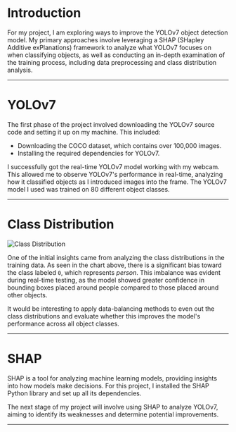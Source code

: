 # Introduction

For my project, I am exploring ways to improve the YOLOv7 object detection model. My primary approaches involve leveraging a SHAP (SHapley Additive exPlanations) framework to analyze what YOLOv7 focuses on when classifying objects, as well as conducting an in-depth examination of the training process, including data preprocessing and class distribution analysis.

---

# YOLOv7

The first phase of the project involved downloading the YOLOv7 source code and setting it up on my machine. This included:
- Downloading the COCO dataset, which contains over 100,000 images.
- Installing the required dependencies for YOLOv7.

I successfully got the real-time YOLOv7 model working with my webcam. This allowed me to observe YOLOv7's performance in real-time, analyzing how it classified objects as I introduced images into the frame. The YOLOv7 model I used was trained on 80 different object classes.

---

# Class Distribution

![Class Distribution](./figure/class_distribution.png)

One of the initial insights came from analyzing the class distributions in the training data. As seen in the chart above, there is a significant bias toward the class labeled `0`, which represents *person*. This imbalance was evident during real-time testing, as the model showed greater confidence in bounding boxes placed around people compared to those placed around other objects.

It would be interesting to apply data-balancing methods to even out the class distributions and evaluate whether this improves the model's performance across all object classes.

---

# SHAP

SHAP is a tool for analyzing machine learning models, providing insights into how models make decisions. For this project, I installed the SHAP Python library and set up all its dependencies. 

The next stage of my project will involve using SHAP to analyze YOLOv7, aiming to identify its weaknesses and determine potential improvements.

---
